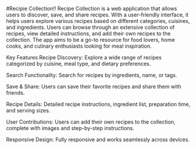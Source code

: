 #Recipie Collection!!
Recipe Collection is a web application that allows users to discover, save, and share recipes. With a user-friendly interface, it helps users explore various recipes based on different categories, cuisines, and ingredients. Users can browse through an extensive collection of recipes, view detailed instructions, and add their own recipes to the collection. The app aims to be a go-to resource for food lovers, home cooks, and culinary enthusiasts looking for meal inspiration.

Key Features
Recipe Discovery: Explore a wide range of recipes categorized by cuisine, meal type, and dietary preferences.

Search Functionality: Search for recipes by ingredients, name, or tags.

Save & Share: Users can save their favorite recipes and share them with friends.

Recipe Details: Detailed recipe instructions, ingredient list, preparation time, and serving sizes.

User Contributions: Users can add their own recipes to the collection, complete with images and step-by-step instructions.

Responsive Design: Fully responsive and works seamlessly across devices.
